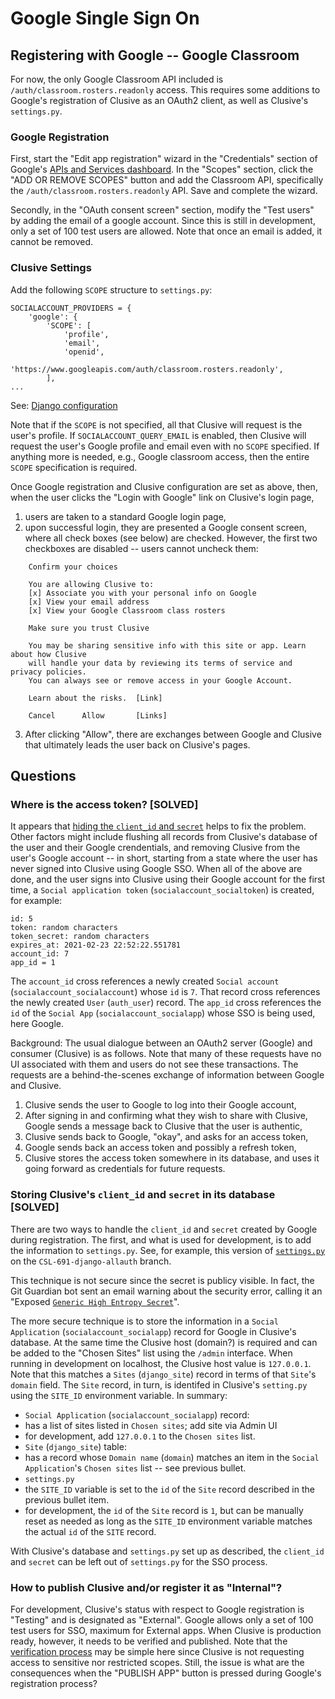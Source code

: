 # Google Single Sign On

## Registering with Google -- Google Classroom

For now, the only Google Classroom API included is `/auth/classroom.rosters.readonly`
access.  This requires some additions to Google's registration of Clusive as an
OAuth2 client, as well as Clusive's `settings.py`.

### Google Registration
First, start the "Edit app registration" wizard in the "Credentials"
section of Google's [APIs and Services dashboard](https://console.developers.google.com/apis/credentials/consent/).
In the "Scopes" section, click the "ADD OR REMOVE SCOPES" button and add the Classroom
API, specifically the `/auth/classroom.rosters.readonly` API.  Save and complete
the wizard.

Secondly, in the "OAuth consent screen" section, modify the "Test users" by
adding the email of a google account.  Since this is still in development, only
a set of 100 test users are allowed.  Note that once an email is added, it
cannot be removed.

### Clusive Settings
Add the following `SCOPE` structure to `settings.py`:

```
SOCIALACCOUNT_PROVIDERS = {
    'google': {
        'SCOPE': [
            'profile',
            'email',
            'openid',
            'https://www.googleapis.com/auth/classroom.rosters.readonly',
        ],
...
```
See: [Django configuration](https://django-allauth.readthedocs.io/en/latest/providers.html#django-configuration)

Note that if the `SCOPE` is not specified, all that Clusive will request is the
user's profile.  If `SOCIALACCOUNT_QUERY_EMAIL` is enabled, then Clusive will
request the user's Google profile and email even with no `SCOPE` specified.  If
anything more is needed, e.g., Google classroom access, then the entire `SCOPE`
specification is required.

Once Google registration and Clusive configuration are set as above, then, when
the user clicks the "Login with Google" link on Clusive's login page,

1. users are taken to a standard Google login page,
2. upon successful login, they are presented a Google consent screen, where
all check boxes (see below) are checked.  However, the first two checkboxes are
disabled -- users cannot uncheck them:
```
    Confirm your choices

    You are allowing Clusive to:
    [x] Associate you with your personal info on Google
    [x] View your email address
    [x] View your Google Classroom class rosters
    
    Make sure you trust Clusive

    You may be sharing sensitive info with this site or app. Learn about how Clusive
    will handle your data by reviewing its terms of service and privacy policies.
    You can always see or remove access in your Google Account.

    Learn about the risks.  [Link]

    Cancel      Allow       [Links]
```
3. After clicking "Allow", there are exchanges between Google and Clusive that
   ultimately leads the user back on Clusive's pages.

## Questions

### Where is the access token? [SOLVED]

It appears that [hiding the `client_id` and `secret`](./GoogleSSOAllAuth.md#how-to-fetch-clusives-client_id-and-secret-from-its-database-solved)
helps to fix the problem.  Other factors might include flushing all records from
Clusive's database of the user and their Google crendentials, and removing
Clusive from the user's Google account -- in short, starting from a state where
the user has never signed into Clusive using Google SSO.  When all of the above
are done, and the user signs into Clusive using their Google account
for the first time, a `Social application token` (`socialaccount_socialtoken`)
is created, for example:
```
id: 5
token: random characters
token_secret: random characters
expires_at: 2021-02-23 22:52:22.551781
account_id: 7
app_id = 1
```
The `account_id` cross references a newly created `Social account` (`socialaccount_socialaccount`)
whose `id` is `7`.  That record cross references the newly created `User` (`auth_user`)
record.  The `app_id` cross references the `id` of the `Social App`
(`socialaccount_socialapp`) whose SSO is being used, here Google.

Background:  The usual dialogue between an OAuth2 server (Google) and consumer
(Clusive) is as follows.  Note that many of these requests have no UI associated
with them and users do not see these transactions.  The requests are a
behind-the-scenes exchange of information between Google and Clusive.

1. Clusive sends the user to Google to log into their Google account,
2. After signing in and confirming what they wish to share with Clusive, Google
   sends a message back to Clusive that the user is authentic,
3. Clusive sends back to Google, "okay", and asks for an access token,
4. Google sends back an access token and possibly a refresh token,
5. Clusive stores the access token somewhere in its database, and uses it going
   forward as credentials for future requests.
  
### Storing Clusive's `client_id` and `secret` in its database [SOLVED]

There are two ways to handle the `client_id` and `secret` created by Google
during registration.  The first, and what is used for development, is to add
the information to `settings.py`.  See, for example, this version of
[`settings.py`](https://github.com/klown/clusive/blob/cb48ea1a811c44eb394fdbd0c1c9fe5cd4dae32b/src/clusive_project/settings.py#L67)
on the `CSL-691-django-allauth` branch.

This technique is not secure since the secret is publicy visible.  In fact, the
Git Guardian bot sent an email warning about the security error, calling it an
"Exposed [`Generic High Entropy Secret`](https://github.com/klown/clusive/commit/eaf604e3cf8d82745472b435d7827efe7c242309#diff-e4a4649d300e50c8be8173ce308974ec7dc9db60bca23233eb017c3840920e53R65)".

The more secure technique is to store the information in a `Social Application`
(`socialaccount_socialapp`) record for Google in Clusive's database.  At the
same time the Clusive host (domain?) is required and can be added to the
"Chosen Sites" list using the `/admin` interface.  When running in development
on localhost, the Clusive host value is `127.0.0.1`.  Note that this matches a
`Sites` (`django_site`) record in terms of that `Site`'s `domain` field.  The
`Site` record, in turn, is identifed in Clusive's `setting.py` using the 
`SITE_ID` environment variable.  In summary:
- `Social Application` (`socialaccount_socialapp`) record:
 - has a list of sites listed in `Chosen sites`; add site via Admin UI
 - for development, add `127.0.0.1` to the `Chosen sites` list.
- `Site` (`django_site`) table:
 - has a record whose `Domain name` (`domain`) matches an item in the
   `Social Application`'s `Chosen sites` list -- see previous bullet.
- `settings.py`
 - the `SITE_ID` variable is set to the `id` of the `Site` record described
   in the previous bullet item.
 - for development, the `id` of the `Site` record is `1`, but can be manually
   reset as needed as long as the `SITE_ID` environment variable matches the
   actual `id` of the `SITE` record. 

With Clusive's database and `settings.py` set up as described, the `client_id`
and `secret` can be left out of `settings.py` for the SSO process.

### How to publish Clusive and/or register it as "Internal"?

For development, Clusive's status with respect to Google registration is
"Testing" and is designated as "External".  Google allows only a set of 100
test users for SSO, maximum for External apps.  When Clusive is production
ready, however, it needs to be verified and published.  Note that the
[verification process](https://support.google.com/cloud/answer/9110914) may be
simple here since Clusive is not requesting access to sensitive nor restricted
scopes.  Still, the issue is what are the consequences when the "PUBLISH APP"
button is pressed during Google's registration process?
